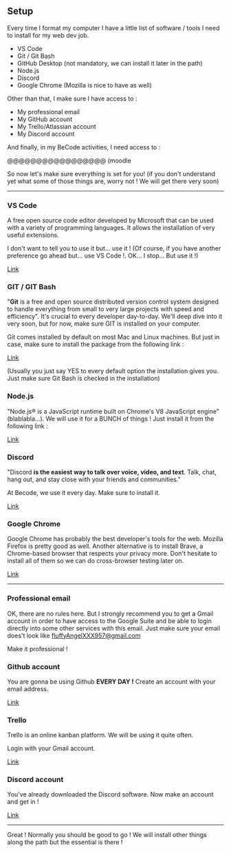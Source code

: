 ## Setup

Every time I format my computer I have a little list of software / tools I need to install for my web dev job.

- VS Code
- Git / Git Bash
- GitHub Desktop (not mandatory, we can install it later in the path)
- Node.js
- Discord
- Google Chrome (Mozilla is nice to have as well)

Other than that, I make sure I have access to :

- My professional email
- My GitHub account
- My Trello/Atlassian account
- My Discord account

And finally, in my BeCode activities, I need access to :

@@@@@@@@@@@@@@@@@ (moodle

So now let's make sure everything is set for you! (if you don't understand yet what some of those things are, worry not ! We will get there very soon)

---

### VS Code

A free open source code editor developed by Microsoft that can be used with a variety of programming languages. It allows the installation of very useful extensions.

I don't want to tell you to use it but… use it ! (Of course, if you have another preference go ahead but… use VS Code !. OK… I stop… But use it !)

[Link](https://code.visualstudio.com/)

### GIT / GIT Bash

"**Git** is a free and open source distributed version control system designed to handle everything from small to very large projects with speed and efficiency". It's crucial to every developer day-to-day. We'll deep dive into it very soon, but for now, make sure GIT is installed on your computer.

Git comes installed by default on most Mac and Linux machines. But just in case, make sure to install the package from the following link :

[Link](https://git-scm.com/downloads)

(Usually you just say YES to every default option the installation gives you. Just make sure Git Bash is checked in the installation)

### Node.js

"Node.js® is a JavaScript runtime built on Chrome's V8 JavaScript engine" (blablabla…). We will use it for a BUNCH of things ! Just install it from the following link :

[Link](https://nodejs.org/en)

### Discord

"Discord **is the easiest way to talk over voice, video, and text**. Talk, chat, hang out, and stay close with your friends and communities."

At Becode, we use it every day. Make sure to install it.

[Link](https://discord.com/download)

### Google Chrome

Google Chrome has probably the best developer's tools for the web. Mozilla Firefox is pretty good as well. Another alternative is to install Brave, a Chrome-based browser that respects your privacy more. Don't hesitate to install all of them so we can do cross-browser testing later on.

[Link](https://www.google.com/intl/en_uk/chrome/)

---

### Professional email

OK, there are no rules here. But I strongly recommend you to get a Gmail account in order to have access to the Google Suite and be able to login directly into some other services with this email. Just make sure your email does't look like fluffyAngelXXX957@gmail.com

Make it professional !

### Github account

You are gonna be using Github **EVERY DAY !** Create an account with your email address.

[Link](https://github.com/)

### Trello

Trello is an online kanban platform. We will be using it quite often.

Login with your Gmail account.

[Link](https://trello.com/)

### Discord account

You've already downloaded the Discord software. Now make an account and get in !

[Link](https://discord.com/register)

---

Great ! Normally you should be good to go ! We will install other things along the path but the essential is there !
